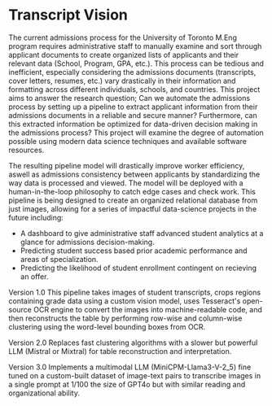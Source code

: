 # Transcript Vision
The current admissions process for the University of Toronto M.Eng program requires administrative staff to manually examine and sort through applicant documents to create organized lists of applicants and their relevant data (School, Program, GPA, etc.). This process can be tedious and inefficient, especially considering the admissions documents (transcripts, cover letters, resumes, etc.) vary drastically in their information and formatting across different individuals, schools, and countries. This project aims to answer the research question; Can we automate the admissions process by setting up a pipeline to extract applicant information from their admissions documents in a reliable and secure manner? Furthermore, can this extracted information be optimized for data-driven decision making in the admissions process? This project will examine the degree of automation possible using modern data science techniques and available software resources.

The resulting pipeline model will drastically improve worker efficiency, aswell as admissions consistency between applicants by standardizing the way data is processed and viewed. The model will be deployed with a human-in-the-loop philosophy to catch edge cases and check work. This pipeline is being designed to create an organized relational database from just images, allowing for a series of impactful data-science projects in the future including:
- A dashboard to give administrative staff advanced student analytics at a glance for admissions decision-making.
- Predicting student success based prior academic performance and areas of specialization.
- Predicting the likelihood of student enrollment contingent on recieving an offer.

Version 1.0
This pipeline takes images of student transcripts, crops regions containing grade data using a custom vision model, uses Tesseract's open-source OCR engine to convert the images into machine-readable code, and then reconstructs the table by performing row-wise and column-wise clustering using the word-level bounding boxes from OCR. 

Version 2.0
Replaces fast clustering algorithms with a slower but powerful LLM (Mistral or Mixtral) for table reconstruction and interpretation.

Version 3.0
Implements a multimodal LLM (MiniCPM-Llama3-V-2_5) fine tuned on a custom-built dataset of image-text pairs to transcribe images in a single prompt at 1/100 the size of GPT4o but with similar reading and organizational ability.
